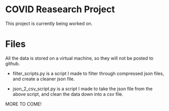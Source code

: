 # COVID Reasearch Project

This project is currently being worked on.

# Files

All the data is stored on a virtual machine, so they will not be posted to github.

* filter_scripts.py is a script I made to filter through compressed json files, and create a cleaner json file.

* json_2_csv_script.py is a script I made to take the json file from the above script, and clean the data down into a csv file.

MORE TO COME!
